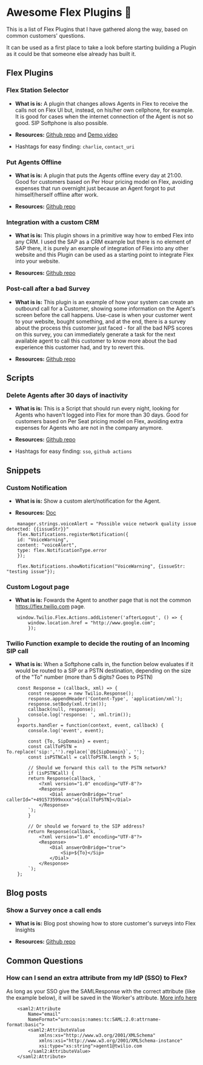 # Awesome Flex Plugins 🚀

This is a list of Flex Plugins that I have gathered along the way, based on common customers' questions.

It can be used as a first place to take a look before starting building a Plugin as it could be that someone else already has built it.

## Flex Plugins

### Flex Station Selector

- **What is is:** A plugin that changes allows Agents in Flex to receive the calls not on Flex UI but, instead, on his/her own cellphone, for example. It is good for cases when the internet connection of the Agent is not so good. SIP Softphone is also possible.

- **Resources:** [Github repo](https://github.com/jlafer/plugin-station-selector) and [Demo video](https://www.loom.com/share/c441e0e4cb6f4b7696ae46f5dbf5e73a)

- Hashtags for easy finding: `charlie`, `contact_uri`

### Put Agents Offline

- **What is is:** A plugin that puts the Agents offline every day at 21:00. Good for customers based on Per Hour pricing model on Flex, avoiding expenses that run overnight just because an Agent forgot to put himself/herself offline after work.

- **Resources:** [Github repo](https://github.com/bruno222/twilio-flex-plugin-set-agents-to-offline)

### Integration with a custom CRM

- **What is is:** This plugin shows in a primitive way how to embed Flex into any CRM. I used the SAP as a CRM example but there is no element of SAP there, it is purely an example of integration of Flex into any other website and this Plugin can be used as a starting point to integrate Flex into your website.

- **Resources:** [Github repo](https://github.com/bruno222/twilio-flex-sap-c4c-integration)

### Post-call after a bad Survey

- **What is is:** This plugin is an example of how your system can create an outbound call for a Customer, showing some information on the Agent's screen before the call happens. Use-case is when your customer went to your website, bought something, and at the end, there is a survey about the process this customer just faced - for all the bad NPS scores on this survey, you can immediately generate a task for the next available agent to call this customer to know more about the bad experience this customer had, and try to revert this.

- **Resources:** [Github repo](https://github.com/bruno222/twilio-flex-plugin-survey)

## Scripts

### Delete Agents after 30 days of inactivity

- **What is is:** This is a Script that should run every night, looking for Agents who haven't logged into Flex for more than 30 days. Good for customers based on Per Seat pricing model on Flex, avoiding extra expenses for Agents who are not in the company anymore.

- **Resources:** [Github repo](https://github.com/bruno222/twilio-flex-delete-workers-after-x-days)

- Hashtags for easy finding: `sso`, `github actions`

## Snippets

### Custom Notification

- **What is is:** Show a custom alert/notification for the Agent.

- **Resources:** [Doc](https://www.twilio.com/docs/flex/developer/ui/notifications)

```
    manager.strings.voiceAlert = "Possible voice network quality issue detected: {{issueStr}}"
    flex.Notifications.registerNotification({
    id: "VoiceWarning",
    content: "voiceAlert",
    type: flex.NotificationType.error
    });

    flex.Notifications.showNotification("VoiceWarning", {issueStr: "testing issue"});
```

### Custom Logout page

- **What is is:** Fowards the Agent to another page that is not the common https://flex.twilio.com page.

```
    window.Twilio.Flex.Actions.addListener('afterLogout', () => {
        window.location.href = "http://www.google.com";
        });
```

### Twilio Function example to decide the routing of an Incoming SIP call

- **What is is:** When a Softphone calls in, the function below evaluates if it would be routed to a SIP or a PSTN destination, depending on the size of the "To" number (more than 5 digits? Goes to PSTN)

```
    const Response = (callback, xml) => {
        const response = new Twilio.Response();
        response.appendHeader('Content-Type', 'application/xml');
        response.setBody(xml.trim());
        callback(null, response);
        console.log('response: ', xml.trim());
    }
    exports.handler = function(context, event, callback) {
        console.log('event', event);

        const {To, SipDomain} = event;
        const callToPSTN = To.replace('sip:','').replace(`@${SipDomain}`, '');
        const isPSTNCall = callToPSTN.length > 5;

        // Should we forward this call to the PSTN network?
        if (isPSTNCall) {
        return Response(callback, `
            <?xml version="1.0" encoding="UTF-8"?>
            <Response>
                <Dial answerOnBridge="true" callerId="+491573599xxxx">${callToPSTN}</Dial>
            </Response>
        `);
        }

        // Or should we forward to the SIP address?
        return Response(callback, `
            <?xml version="1.0" encoding="UTF-8"?>
            <Response>
                <Dial answerOnBridge="true">
                    <Sip>${To}</Sip>
                </Dial>
            </Response>
        `);
    };
```

## Blog posts

### Show a Survey once a call ends

- **What is is:** Blog post showing how to store customer's surveys into Flex Insights

- **Resources:** [Github repo](https://www.twilio.com/blog/post-task-surveys-with-flex-insights)

## Common Questions

### How can I send an extra attribute from my IdP (SSO) to Flex?

As long as your SSO give the SAMLResponse with the correct attribute (like the example below), it will be saved in the Worker's attribute. [More info here](https://www.twilio.com/docs/flex/admin-guide/setup/sso-configuration#attribute-conversion-and-data-types)

```
    <saml2:Attribute
        Name="email"
        NameFormat="urn:oasis:names:tc:SAML:2.0:attrname-format:basic">
        <saml2:AttributeValue
            xmlns:xs="http://www.w3.org/2001/XMLSchema"
            xmlns:xsi="http://www.w3.org/2001/XMLSchema-instance"
            xsi:type="xs:string">agent1@twilio.com
        </saml2:AttributeValue>
    </saml2:Attribute>
```
